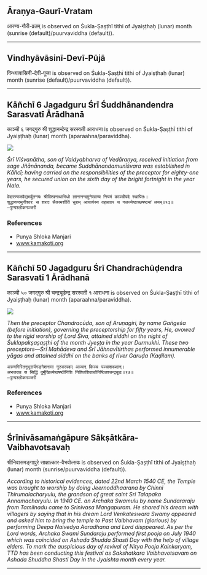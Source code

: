 ## Āraṇya-Gaurī-Vratam
आरण्य-गौरी-व्रतम् is observed on Śukla-Ṣaṣṭhī tithi of Jyaiṣṭhaḥ (lunar) month (sunrise (default)/puurvaviddha (default)).



---
## Vindhyāvāsinī-Devī-Pūjā
विन्ध्यावासिनी-देवी-पूजा is observed on Śukla-Ṣaṣṭhī tithi of Jyaiṣṭhaḥ (lunar) month (sunrise (default)/puurvaviddha (default)).



---
## Kāñchī 6 Jagadguru Śrī Śuddhānandendra Sarasvatī Ārādhanā
काञ्ची ६ जगद्गुरु श्री शुद्धानन्देन्द्र सरस्वती आराधना is observed on Śukla-Ṣaṣṭhī tithi of Jyaiṣṭhaḥ (lunar) month (aparaahna/paraviddha).

![](https://github.com/sanskrit-coders/adyatithi/blob/master/images/kanchi-jagadgurus/jagadguru-06.jpg)

_Śrī Viśvanātha, son of Vaidyabharva of Vedāraṇya, received initiation from sage Jñānānanda, became Śuddhānandamunīśvara was established in Kāñcī; having carried on the responsibilities of the preceptor for eighty-one years, he secured union on the sixth day of the bright fortnight in the year Nala._

```
वेदारण्यजवैद्यभर्वुतनयः श्रीविश्वनाथाभिधो ज्ञानानन्दमुनेरवाप्य नियमं काञ्चीपदे स्थापितः।
शुद्धानन्दमुनीश्वरः स शरदः सैकामशीतिं धुराम् आचार्यस्य वहन्नवाप च नलज्येष्ठाच्छषष्ठ्यां लयम्॥१३॥
—पुण्यश्लोकमञ्जरी
```
### References
* Punya Shloka Manjari
* www.kamakoti.org


---
## Kāñchī 50 Jagadguru Śrī Chandrachūḍendra Sarasvatī 1 Ārādhanā
काञ्ची ५० जगद्गुरु श्री चन्द्रचूडेन्द्र सरस्वती १ आराधना is observed on Śukla-Ṣaṣṭhī tithi of Jyaiṣṭhaḥ (lunar) month (aparaahna/paraviddha).

![](https://github.com/sanskrit-coders/adyatithi/blob/master/images/kanchi-jagadgurus/jagadguru-50.jpg)

_Then the preceptor Chandracūḍa, son of Aruṇagiri, by name Gaṅgeśa (before initiation), governing the preceptorship for fifty years, He, avowed to the rigid worship of Lord Śiva, attained siddhi on the night of Śuklapakṣaṣaṣṭhi of the month Jyeṣṭa in the year Durmukhi. These two preceptors—Śrī Mahādeva and Śrī Jāhnavītirthas performed innumerable yāgas and attained siddhi on the banks of river Garuḍa (Kaḍilam)._

```
अरुणगिरितनूभूरार्यगङ्गेशनामा गुरुवरपदम् अञ्चन् किञ्च पञ्चाशदब्दान्।
अभजदथ स सिद्धिं दुर्मुखिज्येष्ठषष्ठीनिशि निशितशिवार्चानिष्ठितश्चन्द्रचूडः॥९७॥
—पुण्यश्लोकमञ्जरी
```
### References
* Punya Shloka Manjari
* www.kamakoti.org


---
## Śrīnivāsamaṅgāpure Sākṣātkāra-Vaibhavotsavaḥ
श्रीनिवासमङ्गापुरे साक्षात्कार-वैभवोत्सवः is observed on Śukla-Ṣaṣṭhī tithi of Jyaiṣṭhaḥ (lunar) month (sunrise/puurvaviddha (default)).

_According to historical evidences, dated 22nd March 1540 CE, the Temple was brought to worship by doing Jeernoddhaarana by Chinni Thirumalacharyulu, the grandson of great saint Sri Talapaka Annamacharyulu. In 1940 CE. an Archaka Swamulu by name Sundararaju from Tamilnadu came to Srinivasa Mangapuram. He shared his dream with villagers by saying that in his dream Lord Venkateswara Swamy appeared and asked him to bring the temple to Past Vaibhavam (glorious) by performing Deepa Naivedya Aaradhana and Lord disppeared. As per the Lord words, Archaka Swami Sundaraju performed first pooja on July 1940 which was coincided on Ashada Shudda Shasti Day with the help of village elders. To mark the auspicious day of revival of Nitya Pooja Kainkaryam, TTD has been conducting this festival as Sakshatkara Vaibhavotsavam on Ashada Shuddha Shasti Day in the Jyaishta month every year._

---
